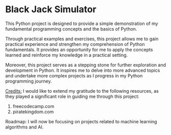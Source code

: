 # Black Jack Simulator

<Purpose of Project:>

This Python project is designed to provide a simple demonstration of my fundamental programming concepts and the basics of Python. 

Through practical examples and exercises, this project allows me to gain practical experience and strengthen my comprehension of Python fundamentals. It provides an opportunity for me to apply the concepts learned and reinforce my knowledge in a practical setting.

Moreover, this project serves as a stepping stone for further exploration and development in Python. It inspires me to delve into more advanced topics and undertake more complex projects as I progress in my Python programming journey.

<Credits:>
I would like to extend my gratitude to the following resources, as they played a significant role in guiding me through this project:
1. freecodecamp.com 
2. piratekingdom.com

Roadmap:
I will now be focusing on projects related to machine learning algorithms and AI. 
